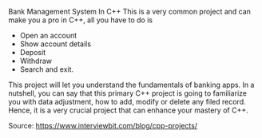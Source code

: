 Bank Management System In C++
This is a very common project and can make you a pro in C++, all you have to do is

 * Open an account
 * Show account details
 * Deposit
 * Withdraw
 * Search and exit.
 
This project will let you understand the fundamentals of banking apps. In a nutshell, you can say that this primary C++ project is going to familiarize you with data adjustment, how to add, modify or delete any filed record. Hence, it is a very crucial project that can enhance your mastery of C++.

Source: https://www.interviewbit.com/blog/cpp-projects/